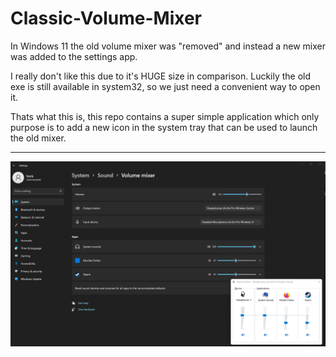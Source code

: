 # Classic-Volume-Mixer
In Windows 11 the old volume mixer was "removed" and instead a new mixer was added to the settings app.

I really don't like this due to it's HUGE size in comparison. Luckily the old exe is still available in system32, so we just need a convenient way to open it. 

Thats what this is, this repo contains a super simple application which only purpose is to add a new icon in the system tray that can be used to launch the old mixer.

-----

![Screenshot](size.png)
